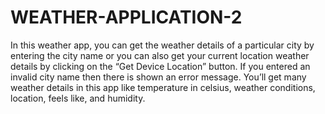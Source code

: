 # WEATHER-APPLICATION-2
In this weather app, you can get the weather details of a particular city by entering the city name or you can also get your current location weather details by clicking on the “Get Device Location” button. If you entered an invalid city name then there is shown an error message.  You’ll get many weather details in this app like temperature in celsius, weather conditions, location, feels like, and humidity.

